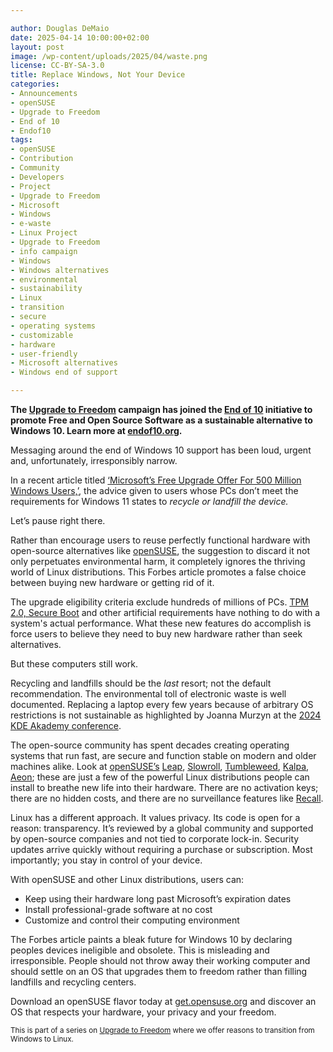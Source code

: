 ```yaml
---

author: Douglas DeMaio
date: 2025-04-14 10:00:00+02:00
layout: post
image: /wp-content/uploads/2025/04/waste.png
license: CC-BY-SA-3.0
title: Replace Windows, Not Your Device
categories:
- Announcements
- openSUSE
- Upgrade to Freedom
- End of 10
- Endof10
tags:
- openSUSE
- Contribution
- Community
- Developers
- Project
- Upgrade to Freedom
- Microsoft
- Windows
- e-waste
- Linux Project
- Upgrade to Freedom 
- info campaign
- Windows
- Windows alternatives
- environmental 
- sustainability
- Linux 
- transition
- secure 
- operating systems 
- customizable 
- hardware
- user-friendly 
- Microsoft alternatives
- Windows end of support

---
```


**The [Upgrade to Freedom](https://news.opensuse.org/category/upgrade-to-freedom) campaign has joined the [End of 10](https://endof10.org) initiative to promote Free and Open Source Software as a sustainable alternative to Windows 10. Learn more at [endof10.org](https://endof10.org).**

Messaging around the end of Windows 10 support has been loud, urgent and, unfortunately, irresponsibly narrow. 

In a recent article titled [‘Microsoft’s Free Upgrade Offer For 500 Million Windows Users,’](https://www.forbes.com/sites/zakdoffman/2025/04/13/microsofts-free-upgrade-offer-for-500-million-windows-users/), the advice given to users whose PCs don’t meet the requirements for Windows 11 states to *recycle or landfill the device.*

Let’s pause right there.

Rather than encourage users to reuse perfectly functional hardware with open-source alternatives like [openSUSE](https://get.opensuse.org/), the suggestion to discard it not only perpetuates environmental harm, it completely ignores the thriving world of Linux distributions. This Forbes article promotes a false choice between buying new hardware or getting rid of it.

The upgrade eligibility criteria exclude hundreds of millions of PCs. [TPM 2.0, Secure Boot](https://news.opensuse.org/2024/09/20/quickstart-fde-yast2/) and other artificial requirements have nothing to do with a system's actual performance. What these new features do accomplish is force users to believe they need to buy new hardware rather than seek alternatives.

But these computers still work.

Recycling and landfills should be the *last* resort; not the default recommendation. The environmental toll of electronic waste is well documented. Replacing a laptop every few years because of arbitrary OS restrictions is not sustainable as highlighted by Joanna Murzyn at the [2024 KDE Akademy conference](https://www.youtube.com/live/gTxRaBEUe-I?si=CkVy3TAXKZZPNFB9&t=519). 

The open-source community has spent decades creating operating systems that run fast, are secure and function stable on modern and older machines alike. Look at [openSUSE’s](https://get.opensuse.org/) [Leap](https://get.opensuse.org/leap/), [Slowroll](https://en.opensuse.org/Portal:Slowroll), [Tumbleweed](https://get.opensuse.org/tumbleweed/), [Kalpa](https://kalpadesktop.org/), [Aeon](https://aeondesktop.org); these are just a few of the powerful Linux distributions people can install to breathe new life into their hardware. There are no activation keys; there are no hidden costs, and there are no surveillance features like [Recall](https://en.wikipedia.org/wiki/Microsoft_Recall).

Linux has a different approach. It values privacy. Its code is open for a reason: transparency. It’s reviewed by a global community and supported by open-source companies and not tied to corporate lock-in. Security updates arrive quickly without requiring a purchase or subscription. Most importantly; you stay in control of your device.

With openSUSE and other Linux distributions, users can:

- Keep using their hardware long past Microsoft’s expiration dates
- Install professional-grade software at no cost
- Customize and control their computing environment

The Forbes article paints a bleak future for Windows 10 by declaring peoples devices ineligible and obsolete. This is misleading and irresponsible. People should not throw away their working computer and should settle on an OS that upgrades them to freedom rather than filling landfills and recycling centers.

Download an openSUSE flavor today at [get.opensuse.org](https://get.opensuse.org) and discover an OS that respects your hardware, your privacy and your freedom.

<small> This is part of a series on [Upgrade to Freedom](https://news.opensuse.org/category/upgrade-to-freedom) where we offer reasons to transition from Windows to Linux.</small>

<meta name="openSUSE, Open Source, development, Windows 10 end of support, Linux transition, Upgrade to Freedom campaign, Linux distributions, e-waste reduction, hardware sustainability, Ubuntu, Fedora, AlmaLinux, environmental benefits, secure operating systems, customizable Linux, Joanna Murzyn, KDE Akademy, electronic waste, open source, Linux alternatives, computer longevity, user-friendly Linux, live tutorials, ISO installation, Leap, Tumbleweed, Linux gaming, Linux for developers, EU, Euro" content="HTML,CSS,XML,JavaScript">
